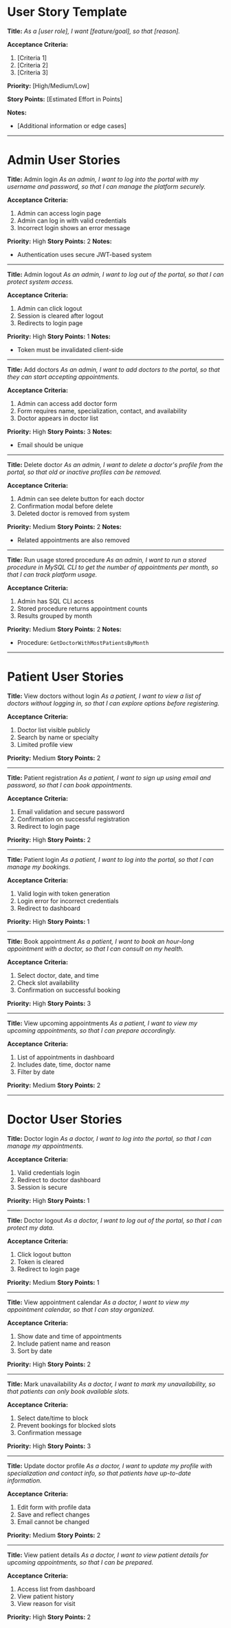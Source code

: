 # User Story Template

**Title:**
*As a \[user role], I want \[feature/goal], so that \[reason].*

**Acceptance Criteria:**

1. \[Criteria 1]
2. \[Criteria 2]
3. \[Criteria 3]

**Priority:** \[High/Medium/Low]

**Story Points:** \[Estimated Effort in Points]

**Notes:**

* \[Additional information or edge cases]

---

# Admin User Stories

**Title:** Admin login
*As an admin, I want to log into the portal with my username and password, so that I can manage the platform securely.*

**Acceptance Criteria:**

1. Admin can access login page
2. Admin can log in with valid credentials
3. Incorrect login shows an error message

**Priority:** High
**Story Points:** 2
**Notes:**

* Authentication uses secure JWT-based system

---

**Title:** Admin logout
*As an admin, I want to log out of the portal, so that I can protect system access.*

**Acceptance Criteria:**

1. Admin can click logout
2. Session is cleared after logout
3. Redirects to login page

**Priority:** High
**Story Points:** 1
**Notes:**

* Token must be invalidated client-side

---

**Title:** Add doctors
*As an admin, I want to add doctors to the portal, so that they can start accepting appointments.*

**Acceptance Criteria:**

1. Admin can access add doctor form
2. Form requires name, specialization, contact, and availability
3. Doctor appears in doctor list

**Priority:** High
**Story Points:** 3
**Notes:**

* Email should be unique

---

**Title:** Delete doctor
*As an admin, I want to delete a doctor's profile from the portal, so that old or inactive profiles can be removed.*

**Acceptance Criteria:**

1. Admin can see delete button for each doctor
2. Confirmation modal before delete
3. Deleted doctor is removed from system

**Priority:** Medium
**Story Points:** 2
**Notes:**

* Related appointments are also removed

---

**Title:** Run usage stored procedure
*As an admin, I want to run a stored procedure in MySQL CLI to get the number of appointments per month, so that I can track platform usage.*

**Acceptance Criteria:**

1. Admin has SQL CLI access
2. Stored procedure returns appointment counts
3. Results grouped by month

**Priority:** Medium
**Story Points:** 2
**Notes:**

* Procedure: `GetDoctorWithMostPatientsByMonth`

---

# Patient User Stories

**Title:** View doctors without login
*As a patient, I want to view a list of doctors without logging in, so that I can explore options before registering.*

**Acceptance Criteria:**

1. Doctor list visible publicly
2. Search by name or specialty
3. Limited profile view

**Priority:** Medium
**Story Points:** 2

---

**Title:** Patient registration
*As a patient, I want to sign up using email and password, so that I can book appointments.*

**Acceptance Criteria:**

1. Email validation and secure password
2. Confirmation on successful registration
3. Redirect to login page

**Priority:** High
**Story Points:** 2

---

**Title:** Patient login
*As a patient, I want to log into the portal, so that I can manage my bookings.*

**Acceptance Criteria:**

1. Valid login with token generation
2. Login error for incorrect credentials
3. Redirect to dashboard

**Priority:** High
**Story Points:** 1

---

**Title:** Book appointment
*As a patient, I want to book an hour-long appointment with a doctor, so that I can consult on my health.*

**Acceptance Criteria:**

1. Select doctor, date, and time
2. Check slot availability
3. Confirmation on successful booking

**Priority:** High
**Story Points:** 3

---

**Title:** View upcoming appointments
*As a patient, I want to view my upcoming appointments, so that I can prepare accordingly.*

**Acceptance Criteria:**

1. List of appointments in dashboard
2. Includes date, time, doctor name
3. Filter by date

**Priority:** Medium
**Story Points:** 2

---

# Doctor User Stories

**Title:** Doctor login
*As a doctor, I want to log into the portal, so that I can manage my appointments.*

**Acceptance Criteria:**

1. Valid credentials login
2. Redirect to doctor dashboard
3. Session is secure

**Priority:** High
**Story Points:** 1

---

**Title:** Doctor logout
*As a doctor, I want to log out of the portal, so that I can protect my data.*

**Acceptance Criteria:**

1. Click logout button
2. Token is cleared
3. Redirect to login page

**Priority:** Medium
**Story Points:** 1

---

**Title:** View appointment calendar
*As a doctor, I want to view my appointment calendar, so that I can stay organized.*

**Acceptance Criteria:**

1. Show date and time of appointments
2. Include patient name and reason
3. Sort by date

**Priority:** High
**Story Points:** 2

---

**Title:** Mark unavailability
*As a doctor, I want to mark my unavailability, so that patients can only book available slots.*

**Acceptance Criteria:**

1. Select date/time to block
2. Prevent bookings for blocked slots
3. Confirmation message

**Priority:** High
**Story Points:** 3

---

**Title:** Update doctor profile
*As a doctor, I want to update my profile with specialization and contact info, so that patients have up-to-date information.*

**Acceptance Criteria:**

1. Edit form with profile data
2. Save and reflect changes
3. Email cannot be changed

**Priority:** Medium
**Story Points:** 2

---

**Title:** View patient details
*As a doctor, I want to view patient details for upcoming appointments, so that I can be prepared.*

**Acceptance Criteria:**

1. Access list from dashboard
2. View patient history
3. View reason for visit

**Priority:** High
**Story Points:** 2
